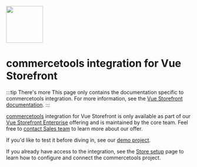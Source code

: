 <img src="https://blog.vuestorefront.io/wp-content/uploads/2020/01/1QU9F6hQlFyHsJIbsdmt6FA.png" height="100px" />

# commercetools integration for Vue Storefront

:::tip There's more
This page only contains the documentation specific to commercetools integration. For more information, see the [Vue Storefront documentation](https://docs.vuestorefront.io/v2/).
:::

[commercetools](https://commercetools.com/) integration for Vue Storefront is only available as part of our [Vue Storefront Enterprise](/general/enterprise.html) offering and is maintained by the core team. Feel free to [contact Sales team](https://www.vuestorefront.io/contact/sales) to learn more about our offer.

If you'd like to test it before diving in, see our [demo project](https://demo-ee.vuestorefront.io/).

If you already have access to the integration, see the [Store setup](./store-setup.html) page to learn how to configure and connect the commercetools project.
